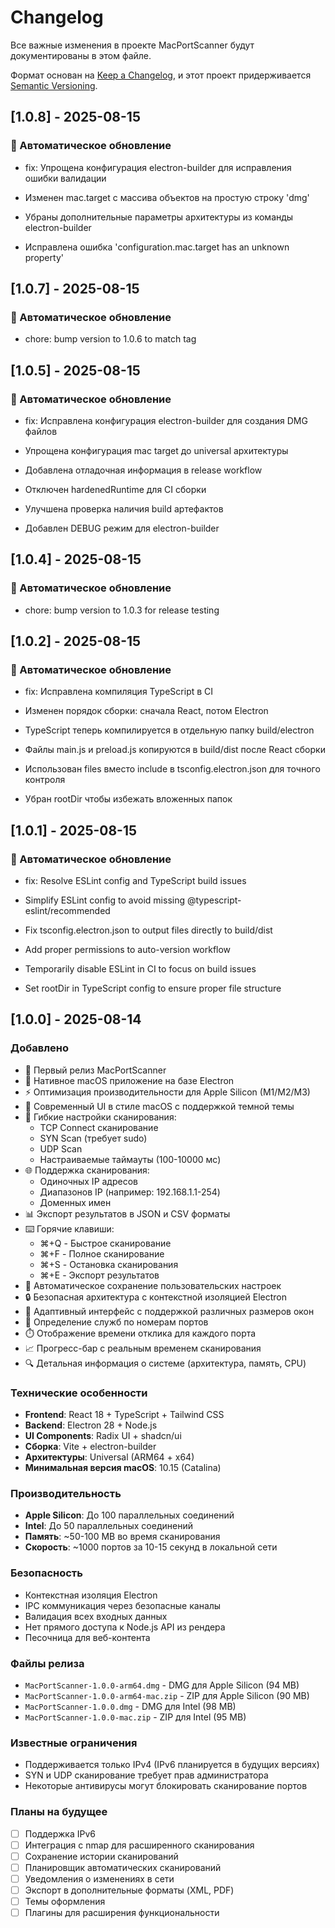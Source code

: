 # Changelog

Все важные изменения в проекте MacPortScanner будут документированы в этом файле.

Формат основан на [Keep a Changelog](https://keepachangelog.com/en/1.0.0/),
и этот проект придерживается [Semantic Versioning](https://semver.org/spec/v2.0.0.html).







## [1.0.8] - 2025-08-15

### 🤖 Автоматическое обновление
- fix: Упрощена конфигурация electron-builder для исправления ошибки валидации

- Изменен mac.target с массива объектов на простую строку 'dmg'
- Убраны дополнительные параметры архитектуры из команды electron-builder
- Исправлена ошибка 'configuration.mac.target has an unknown property'

## [1.0.7] - 2025-08-15

### 🤖 Автоматическое обновление
- chore: bump version to 1.0.6 to match tag

## [1.0.5] - 2025-08-15

### 🤖 Автоматическое обновление
- fix: Исправлена конфигурация electron-builder для создания DMG файлов

- Упрощена конфигурация mac target до universal архитектуры
- Добавлена отладочная информация в release workflow
- Отключен hardenedRuntime для CI сборки
- Улучшена проверка наличия build артефактов
- Добавлен DEBUG режим для electron-builder

## [1.0.4] - 2025-08-15

### 🤖 Автоматическое обновление
- chore: bump version to 1.0.3 for release testing

## [1.0.2] - 2025-08-15

### 🤖 Автоматическое обновление
- fix: Исправлена компиляция TypeScript в CI

- Изменен порядок сборки: сначала React, потом Electron
- TypeScript теперь компилируется в отдельную папку build/electron
- Файлы main.js и preload.js копируются в build/dist после React сборки
- Использован files вместо include в tsconfig.electron.json для точного контроля
- Убран rootDir чтобы избежать вложенных папок

## [1.0.1] - 2025-08-15

### 🤖 Автоматическое обновление
- fix: Resolve ESLint config and TypeScript build issues

- Simplify ESLint config to avoid missing @typescript-eslint/recommended
- Fix tsconfig.electron.json to output files directly to build/dist
- Add proper permissions to auto-version workflow
- Temporarily disable ESLint in CI to focus on build issues
- Set rootDir in TypeScript config to ensure proper file structure

## [1.0.0] - 2025-08-14

### Добавлено
- 🎉 Первый релиз MacPortScanner
- 🚀 Нативное macOS приложение на базе Electron
- ⚡ Оптимизация производительности для Apple Silicon (M1/M2/M3)
- 🎨 Современный UI в стиле macOS с поддержкой темной темы
- 🔧 Гибкие настройки сканирования:
  - TCP Connect сканирование
  - SYN Scan (требует sudo)
  - UDP Scan
  - Настраиваемые таймауты (100-10000 мс)
- 🌐 Поддержка сканирования:
  - Одиночных IP адресов
  - Диапазонов IP (например: 192.168.1.1-254)
  - Доменных имен
- 📊 Экспорт результатов в JSON и CSV форматы
- ⌨️ Горячие клавиши:
  - ⌘+Q - Быстрое сканирование
  - ⌘+F - Полное сканирование
  - ⌘+S - Остановка сканирования
  - ⌘+E - Экспорт результатов
- 💾 Автоматическое сохранение пользовательских настроек
- 🔒 Безопасная архитектура с контекстной изоляцией Electron
- 📱 Адаптивный интерфейс с поддержкой различных размеров окон
- 🎯 Определение служб по номерам портов
- ⏱️ Отображение времени отклика для каждого порта
- 📈 Прогресс-бар с реальным временем сканирования
- 🔍 Детальная информация о системе (архитектура, память, CPU)

### Технические особенности
- **Frontend**: React 18 + TypeScript + Tailwind CSS
- **Backend**: Electron 28 + Node.js
- **UI Components**: Radix UI + shadcn/ui
- **Сборка**: Vite + electron-builder
- **Архитектуры**: Universal (ARM64 + x64)
- **Минимальная версия macOS**: 10.15 (Catalina)

### Производительность
- **Apple Silicon**: До 100 параллельных соединений
- **Intel**: До 50 параллельных соединений
- **Память**: ~50-100 MB во время сканирования
- **Скорость**: ~1000 портов за 10-15 секунд в локальной сети

### Безопасность
- Контекстная изоляция Electron
- IPC коммуникация через безопасные каналы
- Валидация всех входных данных
- Нет прямого доступа к Node.js API из рендера
- Песочница для веб-контента

### Файлы релиза
- `MacPortScanner-1.0.0-arm64.dmg` - DMG для Apple Silicon (94 MB)
- `MacPortScanner-1.0.0-arm64-mac.zip` - ZIP для Apple Silicon (90 MB)
- `MacPortScanner-1.0.0.dmg` - DMG для Intel (98 MB)
- `MacPortScanner-1.0.0-mac.zip` - ZIP для Intel (95 MB)

### Известные ограничения
- Поддерживается только IPv4 (IPv6 планируется в будущих версиях)
- SYN и UDP сканирование требует прав администратора
- Некоторые антивирусы могут блокировать сканирование портов

### Планы на будущее
- [ ] Поддержка IPv6
- [ ] Интеграция с nmap для расширенного сканирования
- [ ] Сохранение истории сканирований
- [ ] Планировщик автоматических сканирований
- [ ] Уведомления о изменениях в сети
- [ ] Экспорт в дополнительные форматы (XML, PDF)
- [ ] Темы оформления
- [ ] Плагины для расширения функциональности

